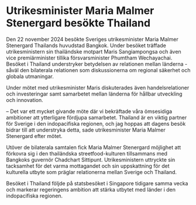 # Utrikesminister Maria Malmer Stenergard besökte Thailand

Den 22 november 2024 besökte Sveriges utrikesminister Maria Malmer Stenergard Thailands huvudstad Bangkok. Under besöket träffade utrikesministern sin thailändske motpart Maris Sangiampongsa och även vice premiärminister tillika försvarsminister Phumtham Wechayachai. Besöket i Thailand understryker betydelsen av relationen mellan länderna - såväl den bilaterala relationen som diskussionerna om regional säkerhet och globala utmaningar.

Under mötet med utrikesminister Maris diskuterades även handelsrelationer och investeringar samt samarbetet mellan länderna för hållbar utveckling och innovation.

– Det var ett mycket givande möte där vi bekräftade våra ömsesidiga ambitioner att ytterligare fördjupa samarbetet. Thailand är en viktig partner för Sverige i den indopacifiska regionen, och jag hoppas att dagens besök bidrar till att understryka detta, sade utrikesminister Maria Malmer Stenergard efter mötet.

Utöver de bilaterala samtalen fick Maria Malmer Stenergard möjlighet att förkovra sig i den thailändska streetfood-kulturen tillsammans med Bangkoks guvernör Chadchart Sittipunt. Utrikesministern uttryckte sin tacksamhet för det varma mottagandet och sin uppskattning för det kulturella utbyte som präglar relationerna mellan Sverige och Thailand.

Besöket i Thailand följde på statsbesöket i Singapore tidigare samma vecka och markerar regeringens ambition att stärka utbytet med länder i den indopacifiska regionen.
